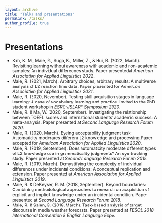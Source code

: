 ```yaml
---
layout: archive
title: "Talks and presentations"
permalink: /talks/
author_profile: true
---
```


Presentations
======
* Kim, K. M., Maie, R., Suga, K., Miller, Z., & Hui, B. (2022, March). Revisiting learning without awareness with academic and non-academic samples: An individual differecnes study. Paper presentedat <i>American Association for Applied Linguistics 2022</i>.
* Maie, R. (2021, March). Arbitrary choices, arbitrary results: A multiverse analysis of L2 reaction time data. Paper presented for <i>American Association for Applied Linguistics 2021</i>.
* Maie, R. (2020, November). Testing skill acquisition stages in language learning: A case of vocabulary learning and practice. Invited to the PhD student workshop in <i>ESRC-JSLARF Symposium 2020</i>.
* Maie, R. & Ma, W. (2020, September). Investigating the relationship between TOEFL scores and international students’ academic success: A meta-analysis. Paper presented at <i>Second Language Research Forum 2020</i>.
* Maie, R. (2020, March). Eyeing acceptability judgment task: Automaticity moderates different L2 knowledge and processing.Paper accepted for <i>American Association for Applied Linguistics 2020</i>.
* Maie, R. (2019, September). Does automaticity moderate different types of L2 knowledge use in grammaticality judgments? An eye-tracking study. Paper presented at <i>Second Language Research Forum 2019</i>.
* Maie, R. (2019, March). Demystifying the complexity of individual differences under incidental conditions: A conceptual replication and extension. Paper presented at <i>American Association for Applied Linguistics 2019</i>.
* Maie, R. & DeKeyser, R. M. (2018, September). Beyond boundaries: Combining methodological approaches to research on acquisition of explicit and implicit knowledge under an incidental condition. Paper presented at <i>Second Language Research Forum 2018</i>.
* Maie, R. & Salen, B. (2018, March). Task-based analysis of target discourse in media weather forecasts. Paper presented at <i>TESOL 2018 International Convention & English Language Expo</i>.
